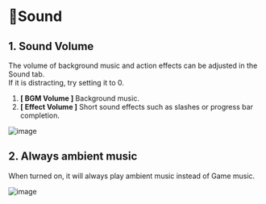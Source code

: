 # 🎵Sound

## 1. Sound Volume 
The volume of background music and action effects can be adjusted in the Sound tab.  
 If it is distracting, try setting it to 0.  
1. **\[ BGM Volume ]** Background music.  
2. **\[ Effect Volume ]** Short sound effects such as slashes or progress bar completion.  
  
![image](https://github.com/shigeyukey/AnkiArcade/assets/124401518/b5e1980e-ba62-46e5-b8f7-c67c91540f65)  

## 2. Always ambient music  

When turned on, it will always play ambient music instead of Game music.  

![image](https://github.com/shigeyukey/AnkiArcade/assets/124401518/9e3f26d3-4065-46b1-8c5a-1d31178c3859)  


